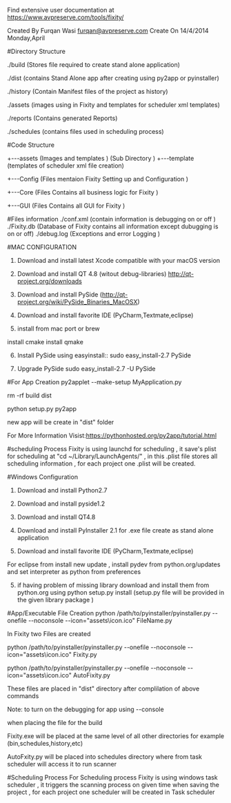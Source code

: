 Find extensive user documentation at https://www.avpreserve.com/tools/fixity/

Created By Furqan Wasi furqan@avpreserve.com Create On 14/4/2014 Monday,April

#Directory Structure

./build (Stores file required to create stand alone application)

./dist (contains Stand Alone app after creating using py2app or pyinstaller)

./history (Contain Manifest files of the project as history)

./assets (images using in Fixity and templates for scheduler xml templates)

./reports (Contains generated Reports)

./schedules (contains files used in scheduling process)

#Code Structure

+---assets (Images and templates ) (Sub Directory ) +---template (templates of scheduler xml file creation)

+---Config (Files mentaion Fixity Setting up and Configuration )

+---Core   (Files Contains all business logic for Fixity )

+---GUI    (Files Contains all GUI for Fixity )

#Files information
./conf.xml (contain information is debugging on or off )
./Fixity.db (Database of Fixity contains all information except dubugging is on or off)
./debug.log (Exceptions and error Logging )



#MAC CONFIGURATION
1) Download and install latest Xcode compatible with your macOS version

2) Download and install QT 4.8 (witout debug-libraries) http://qt-project.org/downloads

3) Download and install PySide (http://qt-project.org/wiki/PySide_Binaries_MacOSX)

4) Download and install favorite IDE (PyCharm,Textmate,eclipse)

5) install from mac port or brew

install cmake install qmake

6) Install PySide using easyinstall:: sudo easy_install-2.7 PySide

7) Upgrade PySide sudo easy_install-2.7 -U PySide

#For App Creation
py2applet --make-setup MyApplication.py

rm -rf build dist

python setup.py py2app

new app will be create in "dist" folder

For More Information Visist:https://pythonhosted.org/py2app/tutorial.html

#scheduling Process
Fixity is using launchd for scheduling , it save's plist for scheduling at "cd ~/Library/LaunchAgents/" , in this .plist file stores all scheduling information , for each project one .plist will be created.

#Windows Configuration
1) Download and install Python2.7

2) Download and install pyside1.2

2) Download and install QT4.8

3) Download and install PyInstaller 2.1 for .exe file create as stand alone application

4) Download and install favorite IDE (PyCharm,Textmate,eclipse)

For eclipse from install new update , install pydev from python.org/updates and set interpreter as python from preferences

5) if having problem of missing library download and install them from python.org using python setup.py install (setup.py file will be provided in the given library package )

#App/Executable File Creation
python /path/to/pyinstaller/pyinstaller.py --onefile --noconsole --icon="assets\icon.ico" FileName.py

In Fixity two Files are created

python /path/to/pyinstaller/pyinstaller.py --onefile --noconsole --icon="assets\icon.ico" Fixity.py

python /path/to/pyinstaller/pyinstaller.py --onefile --noconsole --icon="assets\icon.ico" AutoFixity.py

These files are placed in "dist" directory after complilation of above commands

Note: to turn on the debugging for app using --console

when placing the file for the build

Fixity.exe will be placed at the same level of all other directories for example (bin,schedules,history,etc)

AutoFxity.py will be placed into schedules directory where from task scheduler will access it to run scanner

#Scheduling Process
For Scheduling process Fixity is using windows task scheduler , it triggers the scanning process on given time when saving the project , for each project one scheduler will be created in Task scheduler
